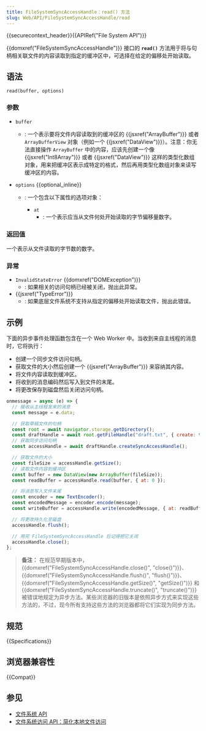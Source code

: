 ```yaml
---
title: FileSystemSyncAccessHandle：read() 方法
slug: Web/API/FileSystemSyncAccessHandle/read
---
```


{{securecontext_header}}{{APIRef("File System API")}}

{{domxref("FileSystemSyncAccessHandle")}} 接口的 **`read()`** 方法用于将与句柄相关联文件的内容读取到指定的缓冲区中，可选择在给定的偏移处开始读取。

## 语法

```js-nolint
read(buffer, options)
```

### 参数

- `buffer`
  - : 一个表示要将文件内容读取到的缓冲区的 {{jsxref("ArrayBuffer")}} 或者 `ArrayBufferView` 对象（例如一个 {{jsxref("DataView")}}）。注意：你无法直接操作 `ArrayBuffer` 中的内容，应该先创建一个像 {{jsxref("Int8Array")}} 或者 {{jsxref("DataView")}} 这样的类型化数组对象，用来把缓冲区表示成特定的格式，然后再用类型化数组对象来读写缓冲区的内容。
- `options` {{optional_inline}}

  - : 一个包含以下属性的选项对象：

    - `at`
      - : 一个表示应当从文件何处开始读取的字节偏移量数字。

### 返回值

一个表示从文件读取的字节数的数字。

### 异常

- `InvalidStateError` {{domxref("DOMException")}}
  - : 如果相关的访问句柄已经被关闭，抛出此异常。
- {{jsxref("TypeError")}}
  - : 如果底层文件系统不支持从指定的偏移处开始读取文件，抛出此错误。

## 示例

下面的异步事件处理函数包含在一个 Web Worker 中。当收到来自主线程的消息时，它将执行：

- 创建一个同步文件访问句柄。
- 获取文件的大小然后创建一个 {{jsxref("ArrayBuffer")}} 来容纳其内容。
- 将文件内容读取到缓冲区。
- 将收到的消息编码然后写入到文件的末尾。
- 将更改保存到磁盘然后关闭访问句柄。

```js
onmessage = async (e) => {
  // 接收从主线程发来的消息
  const message = e.data;

  // 获取草稿文件的句柄
  const root = await navigator.storage.getDirectory();
  const draftHandle = await root.getFileHandle("draft.txt", { create: true });
  // 获取同步访问句柄
  const accessHandle = await draftHandle.createSyncAccessHandle();

  // 获取文件的大小
  const fileSize = accessHandle.getSize();
  // 读取文件内容到缓冲区
  const buffer = new DataView(new ArrayBuffer(fileSize));
  const readBuffer = accessHandle.read(buffer, { at: 0 });

  // 将消息写入文件末尾
  const encoder = new TextEncoder();
  const encodedMessage = encoder.encode(message);
  const writeBuffer = accessHandle.write(encodedMessage, { at: readBuffer });

  // 将更改持久化至磁盘
  accessHandle.flush();

  // 用完 FileSystemSyncAccessHandle 后记得把它关闭
  accessHandle.close();
};
```

> **备注：** 在规范早期版本中，{{domxref("FileSystemSyncAccessHandle.close()", "close()")}}、{{domxref("FileSystemSyncAccessHandle.flush()", "flush()")}}、{{domxref("FileSystemSyncAccessHandle.getSize()", "getSize()")}} 和 {{domxref("FileSystemSyncAccessHandle.truncate()", "truncate()")}} 被错误地规定为异步方法。某些浏览器的旧版本是依照异步方式来实现这些方法的，不过，现今所有支持这些方法的浏览器都将它们实现为同步方法。

## 规范

{{Specifications}}

## 浏览器兼容性

{{Compat}}

## 参见

- [文件系统 API](/zh-CN/docs/Web/API/File_System_API)
- [文件系统访问 API：简化本地文件访问](https://developer.chrome.com/articles/file-system-access/)

